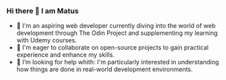 ### Hi there 👋 I am Matus

- 🌱 I'm an aspiring web developer currently diving into the world of web development through The Odin Project and supplementing my learning with Udemy courses.
- 👯 I'm eager to collaborate on open-source projects to gain practical experience and enhance my skills. 
- 🤔 I’m looking for help whith: I'm particularly interested in understanding how things are done in real-world development environments.

